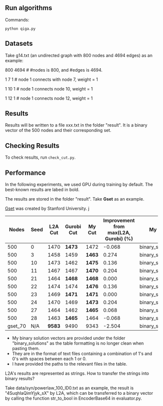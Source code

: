 ## Run algorithms

Commands:
```
python qiga.py
```

## Datasets

Take g14.txt (an undirected graph with 800 nodes and 4694 edges) as an example:

800 4694 # #nodes is 800, and #edges is 4694.
 
1 7 1 # node 1 connects with node 7, weight = 1

1 10 1 # node 1 connects node 10,  weight = 1

1 12 1 # node 1 connects node 12, weight = 1


## Results 

Results will be written to a file xxx.txt in the folder "result". It is a binary vector of the 500 nodes and their corresponding set.

## Checking Results
To check results, run ```check_cut.py```.


## Performance
In the following experiments, we used GPU during training by default. The best-known results are labed in bold.

The results are stored in the folder "result". Take __Gset__ as an example.

[Gset](https://web.stanford.edu/~yyye/yyye/Gset/) was created by Stanford University. j

| Nodes | Seed | L2A Cut | Gurobi Cut | My Cut | Improvement from max(L2A, Gurobi) (%) | My Binary Solution Vector* |
|-------|------|---------|------------|--------|--------------------------|--------------------------|
| 500   | 0    | 1470    | **1473**   | 1472   | -0.068                   | binary_solutions/500_0_solution.txt |
| 500   | 3    | 1458    | 1459       | **1463** | 0.274                  | binary_solutions/500_3_solution.txt |
| 500   | 10   | 1473    | 1462       | **1475** | 0.136                  | binary_solutions/500_10_solution.txt |
| 500   | 11   | 1467    | 1467       | **1470** | 0.204                  | binary_solutions/500_11_solution.txt |
| 500   | 21   | 1464    | **1468**   | **1468** | 0.000                  | binary_solutions/500_21_solution.txt |
| 500   | 22   | 1474    | 1474       | **1476** | 0.136                  | binary_solutions/500_22_solution.txt |
| 500   | 23   | 1469    | **1471**   | **1471** | 0.000                  | binary_solutions/500_23_solution.txt |
| 500   | 24   | 1470    | 1469       | **1473** | 0.204                  | binary_solutions/500_24_solution.txt |
| 500   | 27   | 1464    | 1462       | **1465** | 0.068                  | binary_solutions/500_27_solution.txt |
| 500   | 28   | 1463    | **1465**   | 1464    | -0.068                  | binary_solutions/500_28_solution.txt |
| gset_70 | N/A | **9583** | 9490     | 9343    | -2.504                  | binary_solutions/gset_70_solution.txt |


* My binary solution vectors are provided under the folder "binary_solutions" as the table formatting is no longer clean when pasting them.
* They are in the format of text files containing a combination of 1's and 0's with spaces between each 1 or 0.
* I have provided the paths to the relevant files in the table.

L2A's results are represented as strings. How to transfer the strings into binary results? 

Take data/syn/powerlaw_100_ID0.txt as an example, the result is "4SuqhIaQimYjyk_sX" by L2A, which can be transferred to a binary vector by calling the function str_to_bool in EncoderBase64 in evaluator.py. 



